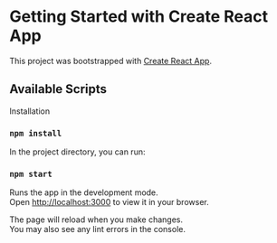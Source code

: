 # Getting Started with Create React App

This project was bootstrapped with [Create React App](https://github.com/facebook/create-react-app).

## Available Scripts

Installation

### `npm install`


In the project directory, you can run:

### `npm start`

Runs the app in the development mode.\
Open [http://localhost:3000](http://localhost:3000) to view it in your browser.

The page will reload when you make changes.\
You may also see any lint errors in the console.

